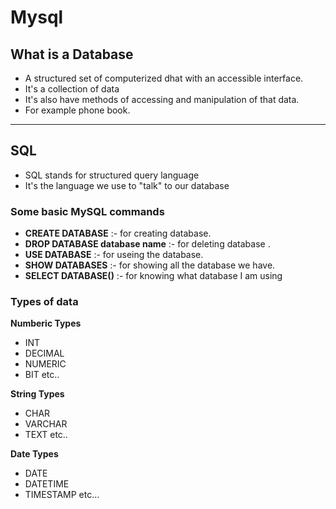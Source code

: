 # Mysql

## What is a Database

- A structured set of computerized dhat with an accessible interface.
- It's a collection of data
- It's also have methods of accessing and manipulation of that data. 
- For example phone book.
---

## SQL

- SQL stands for structured query language 
- It's the language we use to "talk" to our database

### Some basic MySQL commands 

- **CREATE DATABASE** :- for creating database.
- **DROP DATABASE database name** :- for deleting database .
- **USE DATABASE** :- for useing the database. 
- **SHOW DATABASES** :- for showing all the database we have. 
- **SELECT DATABASE()** :- for knowing what database I am using   

### Types of data 
**Numberic Types**
- INT
- DECIMAL
- NUMERIC
- BIT etc..

**String Types**
- CHAR
- VARCHAR
- TEXT etc..

**Date Types**
- DATE
- DATETIME
- TIMESTAMP etc...

